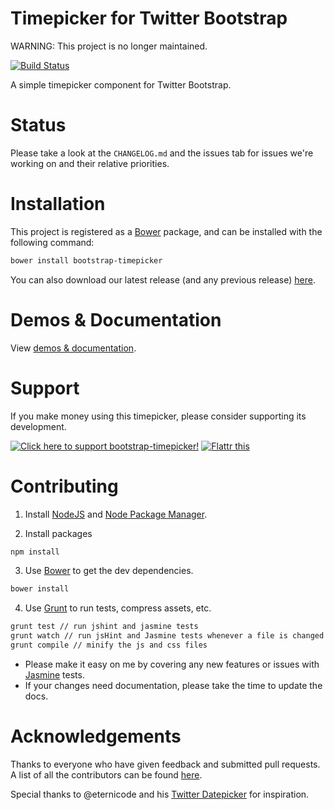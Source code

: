 Timepicker for Twitter Bootstrap
================================

WARNING: This project is no longer maintained.

[![Build Status](https://travis-ci.org/jdewit/bootstrap-timepicker.svg?branch=gh-pages)](https://travis-ci.org/jdewit/bootstrap-timepicker)

A simple timepicker component for Twitter Bootstrap.

Status
======
Please take a look at the `CHANGELOG.md` and the issues tab for issues we're
working on and their relative priorities.

Installation
============

This project is registered as a <a href="http://bower.io">Bower</a> package,
and can be installed with the following command:

```bash
bower install bootstrap-timepicker
```

You can also download our latest release (and any previous release) 
<a href="https://github.com/jdewit/bootstrap-timepicker/releases">here</a>.

Demos & Documentation
=====================

View <a href="http://jdewit.github.com/bootstrap-timepicker">demos & documentation</a>.

Support
=======

If you make money using this timepicker, please consider 
supporting its development.

<a href="http://www.pledgie.com/campaigns/19125"><img alt="Click here to support bootstrap-timepicker!" src="http://www.pledgie.com/campaigns/19125.png?skin_name=chrome" border="0" target="_blank"/></a> <a class="FlattrButton" style="display:none;" rev="flattr;button:compact;" href="http://jdewit.github.com/bootstrap-timepicker"></a> <noscript><a href="http://flattr.com/thing/1116513/Bootstrap-Timepicker" target="_blank"> <img src="http://api.flattr.com/button/flattr-badge-large.png" alt="Flattr this" title="Flattr this" border="0" /></a></noscript>

Contributing
============

1. Install <a href="www.nodejs.org">NodeJS</a> and <a href="www.npmjs.org">Node Package Manager</a>.

2. Install packages

```bash
npm install
```

3. Use <a href="https://github.com/twitter/bower">Bower</a> to get the dev dependencies.

```bash 
bower install
```

4. Use <a href="www.gruntjs.com">Grunt</a> to run tests, compress assets, etc. 

```bash 
grunt test // run jshint and jasmine tests
grunt watch // run jsHint and Jasmine tests whenever a file is changed
grunt compile // minify the js and css files
```

- Please make it easy on me by covering any new features or issues 
  with <a href="https://jasmine.github.io/">Jasmine</a> tests.
- If your changes need documentation, please take the time to update the docs.

Acknowledgements
================

Thanks to everyone who have given feedback and submitted pull requests. A 
list of all the contributors can be found <a href="https://github.com/jdewit/bootstrap-timepicker/graphs/contributors">here</a>.

Special thanks to @eternicode and his <a href="https://github.com/eternicode/bootstrap-datepicker">Twitter Datepicker</a> for inspiration.
